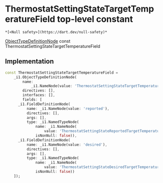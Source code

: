 


# ThermostatSettingStateTargetTemperatureField top-level constant






    *[<Null safety>](https://dart.dev/null-safety)*


[ObjectTypeDefinitionNode](https://pub.dev/documentation/gql/0.13.0/ast/ObjectTypeDefinitionNode-class.html) const ThermostatSettingStateTargetTemperatureField
  







## Implementation

```dart
const ThermostatSettingStateTargetTemperatureField =
    _i1.ObjectTypeDefinitionNode(
        name:
            _i1.NameNode(value: 'ThermostatSettingStateTargetTemperatureField'),
        directives: [],
        interfaces: [],
        fields: [
      _i1.FieldDefinitionNode(
          name: _i1.NameNode(value: 'reported'),
          directives: [],
          args: [],
          type: _i1.NamedTypeNode(
              name: _i1.NameNode(
                  value: 'ThermostatSettingStateReportedTargetTemperature'),
              isNonNull: false)),
      _i1.FieldDefinitionNode(
          name: _i1.NameNode(value: 'desired'),
          directives: [],
          args: [],
          type: _i1.NamedTypeNode(
              name: _i1.NameNode(
                  value: 'ThermostatSettingStateDesiredTargetTemperature'),
              isNonNull: false))
    ]);
```








